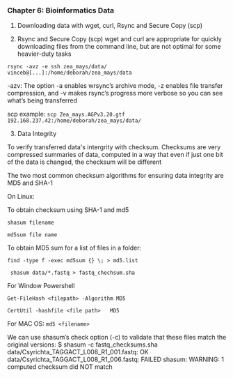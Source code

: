 ### Chapter 6: Bioinformatics Data

1. Downloading data with  wget, curl, Rsync and Secure Copy (scp)

2. Rsync and Secure Copy (scp)
wget and curl are appropriate for quickly downloading files from the command line, but are not optimal for some heavier-duty tasks

```rsync -avz -e ssh zea_mays/data/ vinceb@[...]:/home/deborah/zea_mays/data```

-azv: The option -a enables wrsync’s archive mode, -z enables file transfer compression, and -v makes rsync’s progress more verbose so you can see what’s being transferred

scp example: ```scp Zea_mays.AGPv3.20.gtf 192.168.237.42:/home/deborah/zea_mays/data/```

3. Data Integrity 

To verify transferred data's intergrity with checksum. Checksums are very compressed summaries of data, computed in a way that even if just one bit of the data is changed, the checksum will be different

The two most common checksum algorithms for ensuring data integrity are MD5 and SHA-1

On Linux:

To obtain checksum using SHA-1 and md5 

```shasum filename ```

```md5sum file name ```

To obtain MD5 sum for a list of files in a folder: 

```find -type f -exec md5sum {} \; > md5.list```

``` shasum data/*.fastq > fastq_chechsum.sha```

For Window Powershell

```Get-FileHash <filepath> -Algorithm MD5```

```CertUtil -hashfile <file path>   MD5```

For MAC OS: ```md5 <filename> ```
  

We can use shasum’s check option (-c) to validate that these files match the original versions:
$ shasum -c fastq_checksums.sha
data/Csyrichta_TAGGACT_L008_R1_001.fastq: OK
data/Csyrichta_TAGGACT_L008_R1_006.fastq: FAILED
shasum: WARNING: 1 computed checksum did NOT match








